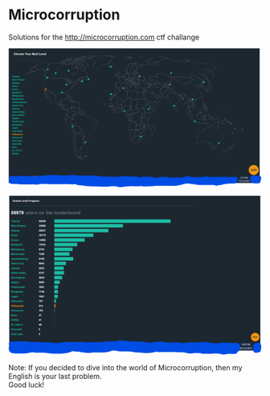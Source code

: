 # Microcorruption
Solutions for the http://microcorruption.com ctf challange

<img src="./exercise.png"></img>

<img src="./progres.png"></img>

Note: If you decided to dive into the world of Microcorruption, then my English is your last problem.<br />
Good luck!